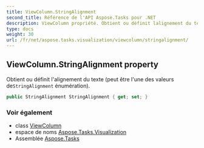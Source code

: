 ```yaml
---
title: ViewColumn.StringAlignment
second_title: Référence de l'API Aspose.Tasks pour .NET
description: ViewColumn propriété. Obtient ou définit lalignement du texte peut être lune des valeurs deStringAlignment énumération.
type: docs
weight: 30
url: /fr/net/aspose.tasks.visualization/viewcolumn/stringalignment/
---
```

## ViewColumn.StringAlignment property

Obtient ou définit l'alignement du texte (peut être l'une des valeurs de`StringAlignment` énumération).

```csharp
public StringAlignment StringAlignment { get; set; }
```

### Voir également

* class [ViewColumn](../)
* espace de noms [Aspose.Tasks.Visualization](../../viewcolumn/)
* Assemblée [Aspose.Tasks](../../../)


